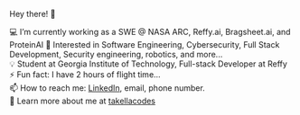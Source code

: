Hey there! 👋

💻 I’m currently working as a SWE @ NASA ARC, Reffy.ai, Bragsheet.ai, and ProteinAI
🔎 Interested in Software Engineering, Cybersecurity, Full Stack Development, Security engineering, robotics, and more...\
💡 Student at Georgia Institute of Technology, Full-stack Developer at Reffy\
⚡ Fun fact: I have 2 hours of flight time...\
📫 How to reach me: [LinkedIn](https://www.linkedin.com/in/takella), email, phone number. \
🔭 Learn more about me at [takellacodes](https://takellacodes.vercel.app/)
